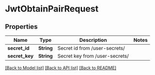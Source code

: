 # JwtObtainPairRequest

## Properties

| Name           | Type       | Description                    | Notes |
| -------------- | ---------- | ------------------------------ | ----- |
| **secret_id**  | **String** | Secret id from /user-secrets/  |
| **secret_key** | **String** | Secret key from /user-secrets/ |

[[Back to Model list]](../README.md#documentation-for-models) [[Back to API list]](../README.md#documentation-for-api-endpoints) [[Back to README]](../README.md)
